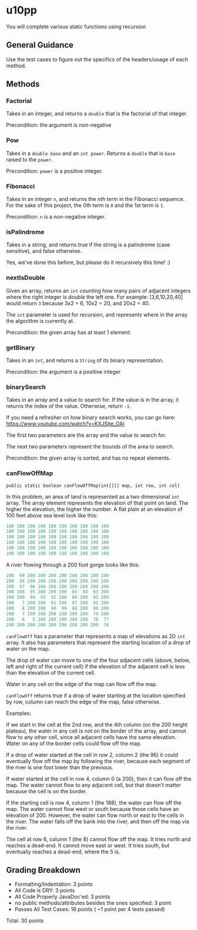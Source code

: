 # u10pp

You will complete various static functions using recursion

## General Guidance

Use the test cases to figure out the specifics of the headers/usage of each method.

## Methods

### Factorial

Takes in an integer, and returns a `double` that is the factorial of that integer.

Precondition: the argument is non-negative

### Pow

Takes in a `double base` and an `int power`. Returns a `double` that is `base` raised to the `power`.

Precondition: `power` is a positive integer.

### Fibonacci

Takes in an integer `n`, and returns the *nth* term in the Fibonacci sequence.
For the sake of this project, the 0th term is `0` and the 1st term is `1`.

Precondition: `n` is a non-negative integer.

### isPalindrome

Takes in a string, and returns true if the string is a palindrome (case sensitive), and false otherwise.

Yes, we've done this before, but please do it recursively this time! :)

### nextIsDouble

Given an array, returns an `int` counting how many pairs of adjacent integers where the right integer is double the left one. For example: [3,6,10,20,40] would return `3` because 3x2 = 6, 10x2 = 20, and 20x2 = 40.

The `int` parameter is used for recursion, and represents where in the array the algorithm is currently at.

Precondition: the given array has at least 1 element.

### getBinary

Takes in an `int`, and returns a `String` of its binary representation.

Precondition: the argument is a positive integer

### binarySearch

Takes in an array and a value to search for. If the value is in the array, it returns the index of the value. Otherwise, return `-1`.

If you need a refresher on how binary search works, you can go here: <https://www.youtube.com/watch?v=KXJSjte_OAI>

The first two parameters are the array and the value to search for.

The next two parameters represent the bounds of the area to search.

Precondition: the given array is sorted, and has no repeat elements.

### canFlowOffMap

`public static boolean canFlowOffMap(int[][] map, int row, int col)`


In this problem, an area of land is represented as a two dimensional `int` array. The array element represents the elevation of that point on land. The higher the elevation, the higher the number. A flat plain at an elevation of 100 feet above sea level look like this:

``` java
100 100 100 100 100 100 100 100 100 100
100 100 100 100 100 100 100 100 100 100
100 100 100 100 100 100 100 100 100 100
100 100 100 100 100 100 100 100 100 100
100 100 100 100 100 100 100 100 100 100
100 100 100 100 100 100 100 100 100 100
```

A river flowing through a 200 foot gorge looks like this:

``` java
200  99 200 200 200 200 200 200 200 200
200  98 200 200 200 200 200 200 200 200
200  97  96 200 200 200 200 200 200 200
200 188  95 200 200 200  85  84  83 200
200 200  94  93  92 200  86 200  82 200
200   7 200 200  91 200  87 200  81 200
200   8 200 200  90  89  88 200  80 200
200   7 100 200 200 200 200 200  79 200
200   6   5 200 200 200 200 200  78  77
200 200 200 200 200 200 200 200 200  76
```

`canFlowOff` has a parameter that represents a map of elevations as 2D `int` array. It also has parameters that represent the starting location of a drop of water on the map.

The drop of water can move to one of the four adjacent cells (above, below, left and right of the current cell) if the elevation of the adjacent cell is less than the elevation of the current cell.

Water in any cell on the edge of the map can flow off the map.

`canFlowOff` returns true if a drop of water starting at the location specified by row, column can reach the edge of the map, false otherwise.

Examples: 

If we start in the cell at the 2nd row, and the 4th column (on the 200 height plateau), the water in any cell is not on the border of the array, and cannot flow to any other cell, since all adjacent cells have the same elevation. Water on any of the border cells could flow off the map. 

If a drop of water started at the cell in row 2, column 2 (the 96) it could eventually flow off the map by following the river, because each segment of the river is one foot lower than the previous.

If water started at the cell in row 4, column 0 (a 200), then it can flow off the map. The water cannot flow to any adjacent cell, but that doesn't matter because the cell is on the border.

If the starting cell is row 4, column 1 (the 188), the water can flow off the map. The water cannot flow west or south because those cells have an elevation of 200. However, the water can flow north or east to the cells in the river. The water falls off the bank into the river, and then off the map via the river.

The cell at row 6, column 1 (the 8) cannot flow off the map. It tries north and reaches a dead-end. It cannot move east or west. It tries south, but eventually reaches a dead-end, where the 5 is. 


## Grading Breakdown

* Formatting/Indentation: 3 points
* All Code is DRY: 3 points
* All Code Properly JavaDoc'ed: 3 points
* no public methods/attributes besides the ones specified: 3 point
* Passes All Test Cases: 18 points ( ~1 point per 4 tests passed)
  
Total: 30 points
 

